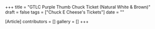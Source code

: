 +++
title = "GTLC Purple Thumb Chuck Ticket (Natural White & Brown)"
draft = false
tags = ["Chuck E Cheese's Tickets"]
date = ""

[Article]
contributors = []
gallery = []
+++